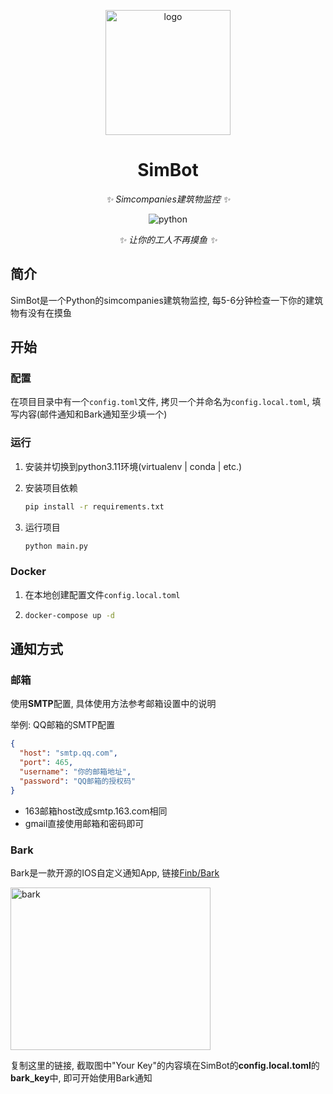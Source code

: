 <p align="center">
   <img src="https://d1fxy698ilbz6u.cloudfront.net/static/images/new_logo-300x300.b5c0ea3d6485.png" width="200" height="200" alt="logo"/>
</p>

<div align="center">

# SimBot

*✨ Simcompanies建筑物监控 ✨*

<img src="https://img.shields.io/badge/python-3.11-blue?logo=python&logoColor=edb641" alt="python">

*✨ 让你的工人不再摸鱼 ✨*

</div>

## 简介

SimBot是一个Python的simcompanies建筑物监控, 每5-6分钟检查一下你的建筑物有没有在摸鱼

## 开始

### 配置

在项目目录中有一个`config.toml`文件, 拷贝一个并命名为`config.local.toml`, 填写内容(邮件通知和Bark通知至少填一个)

### 运行

1. 安装并切换到python3.11环境(virtualenv | conda | etc.)
2. 安装项目依赖

   ```bash
   pip install -r requirements.txt
   ```
3. 运行项目

   ```bash
   python main.py
   ```

### Docker

1. 在本地创建配置文件`config.local.toml`

2. ```bash
   docker-compose up -d
   ```

## 通知方式

### 邮箱

使用**SMTP**配置, 具体使用方法参考邮箱设置中的说明

举例: QQ邮箱的SMTP配置

```json
{
  "host": "smtp.qq.com",
  "port": 465,
  "username": "你的邮箱地址",
  "password": "QQ邮箱的授权码"
}
```

- 163邮箱host改成smtp.163.com相同
- gmail直接使用邮箱和密码即可

### Bark

Bark是一款开源的IOS自定义通知App, 链接[Finb/Bark](https://github.com/Finb/Bark)

<img src="https://camo.githubusercontent.com/0e5564bc970291ae1ddbc1cee4bdc1e5374d027a7001fe79fc1b862401f1bfe6/68747470733a2f2f7778342e73696e61696d672e636e2f6d77323030302f30303372596671706c7931677264316d65717276636a3630626930387a74396930322e6a7067"  width="320" height="260" alt="bark"/>

复制这里的链接, 截取图中"Your Key"的内容填在SimBot的**config.local.toml**的**bark_key**中, 即可开始使用Bark通知
